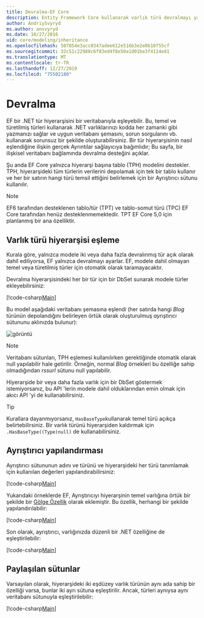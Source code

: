 ```yaml
---
title: Devralma-EF Core
description: Entity Framework Core kullanarak varlık türü devralmayı yapılandırma
author: AndriySvyryd
ms.author: ansvyryd
ms.date: 10/27/2016
uid: core/modeling/inheritance
ms.openlocfilehash: 507854e3acc0347adee612e516b3e2e0b10f55cf
ms.sourcegitcommit: 32c51c22988c6f83ed4f8e50a1d01be3f4114e81
ms.translationtype: MT
ms.contentlocale: tr-TR
ms.lasthandoff: 12/27/2019
ms.locfileid: "75502180"
---
```

# <a name="inheritance"></a>Devralma

EF bir .NET tür hiyerarşisini bir veritabanıyla eşleyebilir. Bu, temel ve türetilmiş türleri kullanarak .NET varlıklarınızı kodda her zamanki gibi yazmanızı sağlar ve uygun veritabanı şemasını, sorun sorgularını vb. kullanarak sorunsuz bir şekilde oluşturabilirsiniz. Bir tür hiyerarşisinin nasıl eşlendiğine ilişkin gerçek Ayrıntılar sağlayıcıya bağımlıdır; Bu sayfa, bir ilişkisel veritabanı bağlamında devralma desteğini açıklar.

Şu anda EF Core yalnızca hiyerarşi başına tablo (TPH) modelini destekler. TPH, hiyerarşideki tüm türlerin verilerini depolamak için tek bir tablo kullanır ve her bir satırın hangi türü temsil ettiğini belirlemek için bir Ayrıştırıcı sütunu kullanılır.

> [!NOTE]
> EF6 tarafından desteklenen tablo/tür (TPT) ve tablo-somut türü (TPC) EF Core tarafından henüz desteklenmemektedir. TPT EF Core 5,0 için planlanmış bir ana özelliktir.

## <a name="entity-type-hierarchy-mapping"></a>Varlık türü hiyerarşisi eşleme

Kurala göre, yalnızca modele iki veya daha fazla devralınmış tür açık olarak dahil ediliyorsa, EF yalnızca devralmayı ayarlar. EF, modele dahil olmayan temel veya türetilmiş türler için otomatik olarak taramayacaktır.

Devralma hiyerarşisindeki her bir tür için bir DbSet sunarak modele türler ekleyebilirsiniz:

[!code-csharp[Main](../../../samples/core/Modeling/Conventions/InheritanceDbSets.cs?name=InheritanceDbSets&highlight=3-4)]

Bu model aşağıdaki veritabanı şemasına eşlendi (her satırda hangi *Blog* türünün depolandığını belirleyen örtük olarak oluşturulmuş *ayrıştırıcı* sütununu aklınızda bulunur):

![görüntü](_static/inheritance-tph-data.png)

>[!NOTE]
> Veritabanı sütunları, TPH eşlemesi kullanılırken gerektiğinde otomatik olarak null yapılabilir hale getirilir. Örneğin, normal *Blog* örnekleri bu özelliğe sahip olmadığından *rssurl* sütunu null yapılabilir.

Hiyerarşide bir veya daha fazla varlık için bir DbSet göstermek istemiyorsanız, bu API 'lerin modele dahil olduklarından emin olmak için akıcı API 'yi de kullanabilirsiniz.

> [!TIP]
> Kurallara dayanmıyorsanız, `HasBaseType`kullanarak temel türü açıkça belirtebilirsiniz. Bir varlık türünü hiyerarşiden kaldırmak için `.HasBaseType((Type)null)` de kullanabilirsiniz.

## <a name="discriminator-configuration"></a>Ayrıştırıcı yapılandırması

Ayrıştırıcı sütununun adını ve türünü ve hiyerarşideki her türü tanımlamak için kullanılan değerleri yapılandırabilirsiniz:

[!code-csharp[Main](../../../samples/core/Modeling/FluentAPI/DiscriminatorConfiguration.cs?name=DiscriminatorConfiguration&highlight=4-6)]

Yukarıdaki örneklerde EF, Ayrıştırıcıyı hiyerarşinin temel varlığına örtük bir şekilde bir [Gölge Özellik](xref:core/modeling/shadow-properties) olarak eklemiştir. Bu özellik, herhangi bir şekilde yapılandırılabilir:

[!code-csharp[Main](../../../samples/core/Modeling/FluentAPI/DiscriminatorPropertyConfiguration.cs?name=DiscriminatorPropertyConfiguration&highlight=4-5)]

Son olarak, ayrıştırıcı, varlığınızda düzenli bir .NET özelliğine de eşleştirilebilir:

[!code-csharp[Main](../../../samples/core/Modeling/FluentAPI/NonShadowDiscriminator.cs?name=NonShadowDiscriminator&highlight=4)]

## <a name="shared-columns"></a>Paylaşılan sütunlar

Varsayılan olarak, hiyerarşideki iki eşdüzey varlık türünün aynı ada sahip bir özelliği varsa, bunlar iki ayrı sütuna eşleştirilir. Ancak, türleri aynıysa aynı veritabanı sütunuyla eşleştirilebilir:

[!code-csharp[Main](../../../samples/core/Modeling/FluentAPI/SharedTPHColumns.cs?name=SharedTPHColumns&highlight=9,13)]

